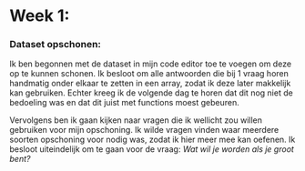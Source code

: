 # Week 1:

### Dataset opschonen:
Ik ben begonnen met de dataset in mijn code editor toe te voegen om deze op te kunnen schonen. Ik besloot om alle antwoorden die bij 1 vraag horen handmatig onder elkaar te zetten in een array, zodat ik deze later makkelijk kan gebruiken. Echter kreeg ik de volgende dag te horen dat dit nog niet de bedoeling was en dat dit juist met functions moest gebeuren.

Vervolgens ben ik gaan kijken naar vragen die ik wellicht zou willen gebruiken voor mijn opschoning. Ik wilde vragen vinden waar meerdere soorten opschoning voor nodig was, zodat ik hier meer mee kan oefenen. Ik besloot uiteindelijk om te gaan voor de vraag: <i>Wat wil je worden als je groot bent?</i>